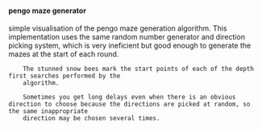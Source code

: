 #### pengo maze generator

 simple visualisation of the pengo maze generation algorithm. This implementation uses the same random number generator and direction picking system, which is very 
        ineficient but good enough to generate the mazes at the start of each round. 
        
        The stunned snow bees mark the start points of each of the depth first searches performed by the 
        algorithm.
        
        Sometimes you get long delays even when there is an obvious direction to choose because the directions are picked at random, so the same inappropriate
        direction may be chosen several times.
